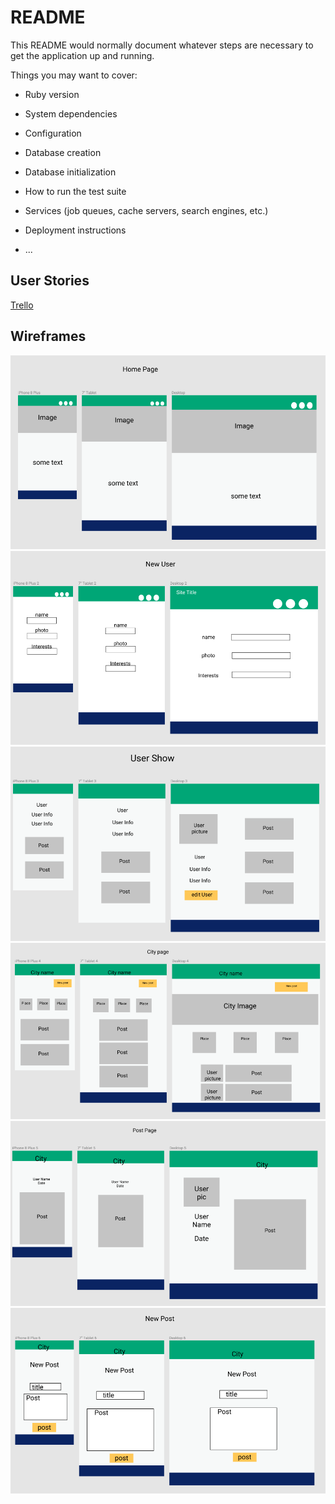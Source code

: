 # README

This README would normally document whatever steps are necessary to get the
application up and running.

Things you may want to cover:

* Ruby version

* System dependencies

* Configuration

* Database creation

* Database initialization

* How to run the test suite

* Services (job queues, cache servers, search engines, etc.)

* Deployment instructions

* ...

## User Stories
[Trello](https://trello.com/b/9VyL7v2Q/group-project-vegabond)

## Wireframes
![wireframe1](https://github.com/Jabernathy88/gallivant/blob/data_models_1/wireframes/wireframe1.png)
![wireframe2](https://github.com/Jabernathy88/gallivant/blob/data_models_1/wireframes/wireframe2.png)
![wireframe3](https://github.com/Jabernathy88/gallivant/blob/data_models_1/wireframes/wireframe3.png)
![wireframe4](https://github.com/Jabernathy88/gallivant/blob/data_models_1/wireframes/wireframe4.png)
![wireframe5](https://github.com/Jabernathy88/gallivant/blob/data_models_1/wireframes/wireframe5.png)
![wireframe6](https://github.com/Jabernathy88/gallivant/blob/data_models_1/wireframes/wireframes6.png)

